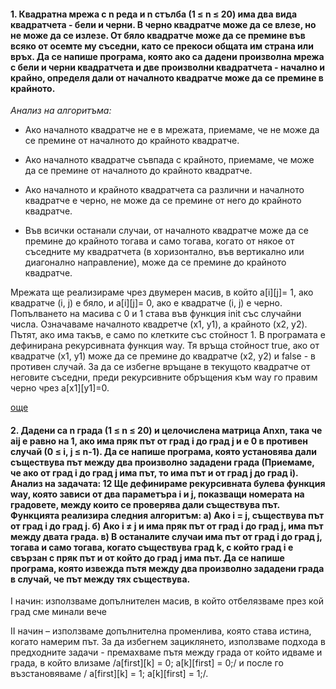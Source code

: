 #### 1. Квадратна мрежа с n реда и n стълба (1 ≤ n ≤ 20) има два вида квадратчета - бели и черни. В черно квадратче може да се влезе, но не може да се излезе. От бяло квадратче може да се премине във всяко от осемте му съседни, като се прекоси общата им страна или връх. Да се напише програма, която ако са дадени произволна мрежа с бели и черни квадратчета и две произволни квадратчета - начално и крайно, определя дали от началното квадратче може да се премине в крайното. 


*Анализ на алгоритъма:* 

* Ако началното квадратче не е в мрежата, приемаме, че не може да се премине от началното до крайното квадратче. 

* Ако началното квадратче съвпада с крайното, приемаме, че може да се премине от началното до крайното квадратче. 

* Ако началното и крайното квадратчета са различни и началното квадратче е черно, не може да се премине от него до крайното квадратче. 

* Във всички останали случаи, от началното квадратче може да се премине до крайното тогава и само тогава, когато от някое от съседните му квадратчета (в хоризонтално, във вертикално или диагонално направление), може да се премине до крайното квадратче. 


Мрежата ще реализираме чрез двумерен масив, в който а[i][j]= 1, ако квадратче (i, j) е бяло, и а[i][j]= 0, ако е квадратче (i, j) е черно. Попълването на масива с 0 и 1 става във функция init със случайни числа. Означаваме началното квадретче (x1, y1), а крайното (x2, y2). Пътят, ако има такъв, е само по клетките със стойност 1. В програмата е дефинирана рекурсивната функция way. Тя връща стойност true, ако от квадратче (x1, y1) може да се премине до квадратче (x2, y2) и false - в противен случай. За да се избегне връщане в текущото квадратче от неговите съседни, преди рекурсивните обръщения към way го правим черно чрез а[x1][y1]=0.



[още](https://www.cs.bu.edu/teaching/alg/maze/)

#### 2. Дадени са n града (1 ≤ n ≤ 20) и целочислена матрица Anxn, така че aij е равно на 1, ако има пряк път от град i до град j и е 0 в противен случай (0 ≤ i, j ≤ n-1). Да се напише програма, която установява дали съществува път между два произволно зададени града (Приемаме, че ако от град i до град j има път, то има път и от град j до град i). Анализ на задачата: 12 Ще дефинираме рекурсивната булева функция way, която зависи от два параметъра i и j, показващи номерата на градовете, между които се проверява дали съществува път. Функцията реализира следния алгоритъм: а) Ако i = j, съществува път от град i до град j. б) Ако i ≠ j и има пряк път от град i до град j, има път между двата града. в) В останалите случаи има път от град i до град j, тогава и само тогава, когато съществува град k, с който град i е свързан с пряк път и от който до град j има път. Да се напише програма, която извежда пътя между два произволно зададени града в случай, че път между тях съществува.

І начин: използваме допълнителен масив, в който отбелязваме през кой град сме минали вече

ІІ начин – използваме допълнителна променлива, която става истина, когато намерим път. За да избегнем зациклянето, използваме подхода в предходните задачи - премахваме пътя между града от който идваме и града, в който влизаме /a[first][k] = 0; a[k][first] = 0;/ и после го възстановяваме / a[first][k] = 1; a[k][first] = 1;/.
